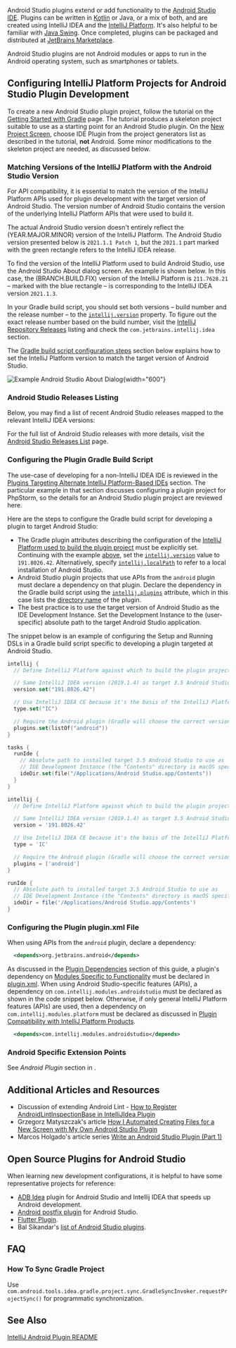 [//]: # (title: Android Studio Plugin Development)

<!-- Copyright 2000-2022 JetBrains s.r.o. and contributors. Use of this source code is governed by the Apache 2.0 license. -->

Android Studio plugins extend or add functionality to the [Android Studio IDE](https://developer.android.com/studio).
Plugins can be written in [Kotlin](using_kotlin.md) or Java, or a mix of both, and are created using IntelliJ IDEA and the [IntelliJ Platform](intellij_platform.md).
It's also helpful to be familiar with [Java Swing](https://docs.oracle.com/javase/8/javase-clienttechnologies.htm).
Once completed, plugins can be packaged and distributed at [JetBrains Marketplace](https://plugins.jetbrains.com).

Android Studio plugins are not Android modules or apps to run in the Android operating system, such as smartphones or tablets.

## Configuring IntelliJ Platform Projects for Android Studio Plugin Development

To create a new Android Studio plugin project, follow the tutorial on the [Getting Started with Gradle](creating_plugin_project.md) page.
The tutorial produces a skeleton project suitable to use as a starting point for an Android Studio plugin.
On the [New Project Screen](creating_plugin_project.md#create-ide-plugin), choose <control>IDE Plugin</control> from the project generators list as described in the tutorial, **not** <control>Android</control>.
Some minor modifications to the skeleton project are needed, as discussed below.

### Matching Versions of the IntelliJ Platform with the Android Studio Version

For API compatibility, it is essential to match the version of the IntelliJ Platform APIs used for plugin development with the target version of Android Studio.
The version number of Android Studio contains the version of the underlying IntelliJ Platform APIs that were used to build it.

The actual Android Studio version doesn't entirely reflect the (YEAR.MAJOR.MINOR) version of the IntelliJ Platform.
The Android Studio version presented below is `2021.1.1 Patch 1`, but the `2021.1` part marked with the green rectangle refers to the IntelliJ IDEA release.

To find the version of the IntelliJ Platform used to build Android Studio, use the Android Studio <control>About</control> dialog screen.
An example is shown below.
In this case, the (BRANCH.BUILD.FIX) version of the IntelliJ Platform is `211.7628.21` – marked with the blue rectangle – is corresponding to the IntelliJ IDEA version `2021.1.3`.

In your Gradle build script, you should set both versions – build number and the release number – to the [`intellij.version`](tools_gradle_intellij_plugin.md#intellij-extension-version) property.
To figure out the exact release number based on the build number, visit the [IntelliJ Repository Releases](https://www.jetbrains.com/intellij-repository/releases/) listing and check the `com.jetbrains.intellij.idea` section.

The [Gradle build script configuration steps](#configuring-the-plugin-gradle-build-script) section below explains how to set the IntelliJ Platform version to match the target version of Android Studio.

![Example Android Studio About Dialog](android_studio_build.png){width="600"}

### Android Studio Releases Listing

Below, you may find a list of recent Android Studio releases mapped to the relevant IntelliJ IDEA versions:

<include from="android_studio_releases.md" element-id="releases_table_short"></include>

For the full list of Android Studio releases with more details, visit the [Android Studio Releases List](android_studio_releases_list.md) page.

### Configuring the Plugin Gradle Build Script

The use-case of developing for a non-IntelliJ IDEA IDE is reviewed in the [Plugins Targeting Alternate IntelliJ Platform-Based IDEs](dev_alternate_products.md#configuring-gradle-build-script-to-target-products-other-than-intellij-idea) section.
The particular example in that section discusses configuring a plugin project for PhpStorm, so the details for an Android Studio plugin project are reviewed here.

Here are the steps to configure the Gradle build script for developing a plugin to target Android Studio:
* The Gradle plugin attributes describing the configuration of the [IntelliJ Platform used to build the plugin project](configuring_plugin_project.md#intellij-platform-configuration) must be explicitly set.
  Continuing with the example [above](#matching-versions-of-the-intellij-platform-with-the-android-studio-version), set the [`intellij.version`](tools_gradle_intellij_plugin.md#intellij-extension-version) value to `191.8026.42`.
  Alternatively, specify [`intellij.localPath`](tools_gradle_intellij_plugin.md#intellij-extension-localpath) to refer to a local installation of Android Studio.
* Android Studio plugin projects that use APIs from the `android` plugin must declare a dependency on that plugin.
  Declare the dependency in the Gradle build script using the [`intellij.plugins`](tools_gradle_intellij_plugin.md#intellij-extension-plugins) attribute, which in this case lists the [directory name](tools_gradle_intellij_plugin.md#intellij-extension-pluginname) of the plugin.
* The best practice is to use the target version of Android Studio as the IDE Development Instance.
  Set the Development Instance to the (user-specific) absolute path to the target Android Studio application.

The snippet below is an example of configuring the Setup and Running DSLs in a Gradle build script specific to developing a plugin targeted at Android Studio.

<tabs>
<tab title="Kotlin">

```kotlin
intellij {
  // Define IntelliJ Platform against which to build the plugin project.

  // Same IntelliJ IDEA version (2019.1.4) as target 3.5 Android Studio:
  version.set("191.8026.42")

  // Use IntelliJ IDEA CE because it's the basis of the IntelliJ Platform:
  type.set("IC")

  // Require the Android plugin (Gradle will choose the correct version):
  plugins.set(listOf("android"))
}

tasks {
  runIde {
    // Absolute path to installed target 3.5 Android Studio to use as
    // IDE Development Instance (the "Contents" directory is macOS specific):
    ideDir.set(file("/Applications/Android Studio.app/Contents"))
  }
}
```

</tab>
<tab title="Groovy">

```groovy
intellij {
  // Define IntelliJ Platform against which to build the plugin project.

  // Same IntelliJ IDEA version (2019.1.4) as target 3.5 Android Studio:
  version = '191.8026.42'

  // Use IntelliJ IDEA CE because it's the basis of the IntelliJ Platform:
  type = 'IC'

  // Require the Android plugin (Gradle will choose the correct version):
  plugins = ['android']
}

runIde {
  // Absolute path to installed target 3.5 Android Studio to use as
  // IDE Development Instance (the "Contents" directory is macOS specific):
  ideDir = file('/Applications/Android Studio.app/Contents')
}
```

</tab>
</tabs>


### Configuring the Plugin plugin.xml File

When using APIs from the `android` plugin, declare a dependency:

```xml
  <depends>org.jetbrains.android</depends>
```

As discussed in the [Plugin Dependencies](plugin_compatibility.md#declaring-plugin-dependencies) section of this guide, a plugin's dependency on [Modules Specific to Functionality](plugin_compatibility.md#modules-specific-to-functionality) must be declared in <path>[plugin.xml](plugin_configuration_file.md)</path>.
When using Android Studio-specific features (APIs), a dependency on `com.intellij.modules.androidstudio` must be declared as shown in the code snippet below.
Otherwise, if only general IntelliJ Platform features (APIs) are used, then a dependency on `com.intellij.modules.platform` must be declared as discussed in [Plugin Compatibility with IntelliJ Platform Products](plugin_compatibility.md).

```xml
  <depends>com.intellij.modules.androidstudio</depends>
```

### Android Specific Extension Points

See _Android Plugin_ section in [](extension_point_list.md).

## Additional Articles and Resources

* Discussion of extending Android Lint - [How to Register AndroidLintInspectionBase in IntelliJIdea Plugin](https://intellij-support.jetbrains.com/hc/en-us/community/posts/360005018559-How-to-register-AndroidLintInspectionBase-in-IntellijIdea-Plugin)
* Grzegorz Matyszczak's article [How I Automated Creating Files for a New Screen with My Own Android Studio Plugin](https://proandroiddev.com/how-i-automated-creating-files-for-a-new-screen-with-my-own-android-studio-plugin-5d54b14ba6fa)
* Marcos Holgado's article series [Write an Android Studio Plugin (Part 1)](https://proandroiddev.com/write-an-android-studio-plugin-part-1-creating-a-basic-plugin-af956c4f8b50)

## Open Source Plugins for Android Studio

When learning new development configurations, it is helpful to have some representative projects for reference:
* [ADB Idea](https://github.com/pbreault/adb-idea) plugin for Android Studio and Intellij IDEA that speeds up Android development.
* [Android postfix plugin](https://github.com/takahirom/android-postfix-plugin) for Android Studio.
* [Flutter Plugin](https://github.com/flutter/flutter-intellij).
* Bal Sikandar's [list of Android Studio plugins](https://github.com/balsikandar/Android-Studio-Plugins).

## FAQ

### How To Sync Gradle Project

Use `com.android.tools.idea.gradle.project.sync.GradleSyncInvoker.requestProjectSync()` for programmatic synchronization.

## See Also

[IntelliJ Android Plugin README](https://github.com/JetBrains/android#contents)
